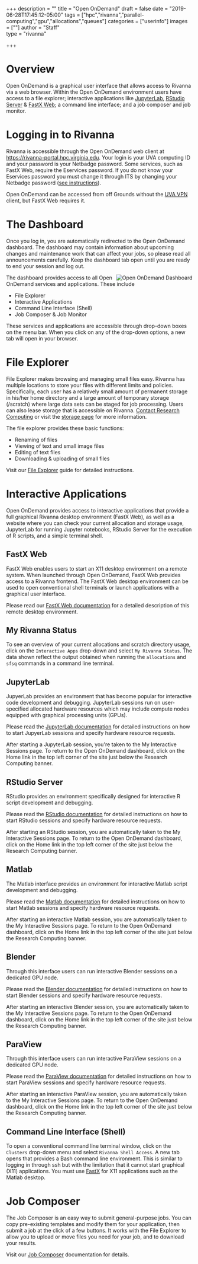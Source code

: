 +++
description = ""
title = "Open OnDemand"
draft = false
date = "2019-06-28T17:45:12-05:00"
tags = ["hpc","rivanna","parallel-computing","gpu","allocations","queues"]
categories = ["userinfo"]
images = [""]
author = "Staff"  
type = "rivanna"

+++

# Overview
Open OnDemand is a graphical user interface that allows access to Rivanna via a web browser. Within the Open OnDemand environment users have access to a file explorer; interactive applications like [JupyterLab](/userinfo/rivanna/software/jupyterlab), [RStudio Server](/userinfo/rivanna/software/r) & [FastX Web](/userinfo/rivanna/logintools/fastx); a command line interface; and a job composer and job monitor.


# Logging in to Rivanna
Rivanna is accessible through the Open OnDemand web client at https://rivanna-portal.hpc.virginia.edu. Your login is your UVA computing ID and your password is your Netbadge password. Some services, such as FastX Web, require the Eservices password. If you do not know your Eservices password you must change it through ITS by changing your Netbadge password ([see instructions](/userinfo/faq/rivanna-faq/#how-do-i-reset-my-current-password-obtain-a-new-password)).

<div class="alert alert-success">
  <div style="float:left;padding:0 1rem 0 0;"><i style="" class="fas fa-3x fa-map-marked-alt"></i></div>
Open OnDemand can be accessed from off Grounds without the <a href="https://virginia.service-now.com/its?id=itsweb_kb_article&sys_id=f24e5cdfdb3acb804f32fb671d9619d0">UVA VPN</a> client, but FastX Web requires it.
</div>

# The Dashboard
Once you log in, you are automatically redirected to the Open OnDemand dashboard. The dashboard may contain information about upcoming changes and maintenance work that can affect your jobs, so please read all announcements carefully. Keep the dashboard tab open until you are ready to end your session and log out.

<img src="/images/rivanna/openondemand-dash.png" alt="Open OnDemand Dashboard" class="project-inset" style="float:right;max-width:100%;" />

The dashboard provides access to all Open OnDemand services and applications. These include

+ File Explorer
+ Interactive Applications
+ Command Line Interface (Shell)
+ Job Composer & Job Monitor

These services and applications are accessible through drop-down boxes on the menu bar. When you click on any of the drop-down options, a new tab will open in your browser.


# File Explorer
File Explorer makes browsing and managing small files easy. Rivanna has multiple locations to store your files with different limits and policies. Specifically, each user has a relatively small amount of permanent storage in his/her home directory and a large amount of temporary storage (/scratch) where large data sets can be staged for job processing. Users can also lease storage that is accessible on Rivanna. [Contact Research Computing](/support) or visit the [storage page](/userinfo/storage) for more information.

The file explorer provides these basic functions:

+ Renaming of files
+ Viewing of text and small image files
+ Editing of text files
+ Downloading & uploading of small files

Visit our [File Explorer](/userinfo/rivanna/ood/fileexplorer) guide for detailed instructions.

# Interactive Applications
Open OnDemand provides access to interactive applications that provide a full graphical Rivanna desktop environment (FastX Web), as well as a website where you can check your current allocation and storage usage, JupyterLab for running Jupyter notebooks, RStudio Server for the execution of R scripts, and a simple terminal shell.


## FastX Web
FastX Web enables users to start an X11 desktop environment on a remote system. When launched through Open OnDemand, FastX Web provides access to a Rivanna frontend. The FastX Web desktop environment can be used to open conventional shell terminals or launch applications with a graphical user interface.

Please read our [FastX Web documentation](/userinfo/rivanna/logintools/fastx) for a detailed description of this remote desktop environment.

## My Rivanna Status
To see an overview of your current allocations and scratch directory usage, click on the `Interactive Apps` drop-down and select `My Rivanna Status`. The data shown reflect the output obtained when running the `allocations` and `sfsq` commands in a command line terminal.

## JupyterLab
JupyerLab provides an environment that has become popular for interactive code development and debugging. JupyterLab sessions run on user-specified allocated hardware resources which may include compute nodes equipped with graphical processing units (GPUs).

Please read the [JupyterLab documentation](/userinfo/rivanna/software/jupyterlab) for detailed instructions on how to start JupyerLab sessions and specify hardware resource requests.

After starting a JupyterLab session, you're taken to the My Interactive Sessions page. To return to the Open OnDemand dashboard, click on the Home link in the top left corner of the site just below the Research Computing banner.

## RStudio Server
RStudio provides an environment specifically designed for interactive R script development and debugging.

Please read the [RStudio documentation](/userinfo/rivanna/software/r) for detailed instructions on how to start RStudio sessions and specify hardware resource requests.

After starting an RStudio session, you are automatically taken to the My Interactive Sessions page. To return to the Open OnDemand dashboard, click on the Home link in the top left corner of the site just below the Research Computing banner.

## Matlab
The Matlab interface provides an environment for interactive Matlab script development and debugging.

Please read the [Matlab documentation](/userinfo/rivanna/software/matlab) for detailed instructions on how to start Matlab sessions and specify hardware resource requests.

After starting an interactive Matlab session, you are automatically taken to the My Interactive Sessions page. To return to the Open OnDemand dashboard, click on the Home link in the top left corner of the site just below the Research Computing banner.

## Blender
Through this interface users can run interactive Blender sessions on a dedicated GPU node.

Please read the [Blender documentation](/userinfo/rivanna/software/blender) for detailed instructions on how to start Blender sessions and specify hardware resource requests.

After starting an interactive Blender session, you are automatically taken to the My Interactive Sessions page. To return to the Open OnDemand dashboard, click on the Home link in the top left corner of the site just below the Research Computing banner.

## ParaView
Through this interface users can run interactive ParaView sessions on a dedicated GPU node.

Please read the [ParaView documentation](/userinfo/rivanna/software/paraview) for detailed instructions on how to start ParaView sessions and specify hardware resource requests.

After starting an interactive ParaView session, you are automatically taken to the My Interactive Sessions page. To return to the Open OnDemand dashboard, click on the Home link in the top left corner of the site just below the Research Computing banner.

## Command Line Interface (Shell)
To open a conventional command line terminal window, click on the `Clusters` drop-down menu and select `Rivanna Shell Access`. A new tab opens that provides a Bash command line environment.  This is similar to logging in through ssh but with the limitation that it cannot start graphical (X11) applications.  You must use [FastX](/userinfo/rivanna/logintools/fastx) for X11 applications such as the Matlab desktop.

# Job Composer
The Job Composer is an easy way to submit general-purpose jobs.  You can copy pre-existing templates and modify them for your application, then submit a job at the click of a few buttons.  It works with the File Explorer to allow you to upload or move files you need for your job, and to download your results.

Visit our [Job Composer](/userinfo/rivanna/ood/jobcomposer) documentation for details.
